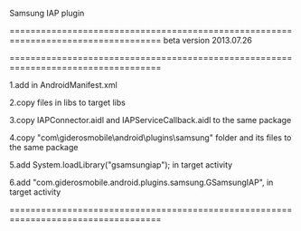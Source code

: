 Samsung IAP plugin 

===================================================================================
beta version 2013.07.26

===================================================================================

1.add <uses-permission android:name="com.sec.android.iap.permission.BILLING"/> in AndroidManifest.xml

2.copy files in libs to target libs

3.copy IAPConnector.aidl and IAPServiceCallback.aidl to the same package

4.copy "com\giderosmobile\android\plugins\samsung" folder and its files to the same package

5.add System.loadLibrary("gsamsungiap"); in target activity

6.add "com.giderosmobile.android.plugins.samsung.GSamsungIAP", in target activity


===================================================================================